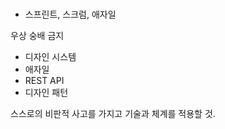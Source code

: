 # 


- 스프린트, 스크럼, 애자일


우상 숭배 금지

- 디자인 시스템
- 애자일
- REST API
- 디자인 패턴 

스스로의 비판적 사고를 가지고 기술과 체계를 적용할 것.